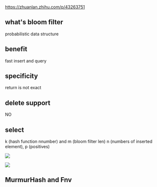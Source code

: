 https://zhuanlan.zhihu.com/p/43263751

## what's bloom filter
probabilistic data structure

## benefit
fast insert and query

## specificity
return is not exact

## delete support
NO

## select
k (hash function nnumber) and m (bloom filter len) n (numbers of inserted element), p (positives)

![](http://latex.codecogs.com/gif.latex?\\frac{n\\ln\x}{1})


![](http://latex.codecogs.com/gif.latex?\\frac{1}{1+sin(x)})

## MurmurHash and Fnv 

